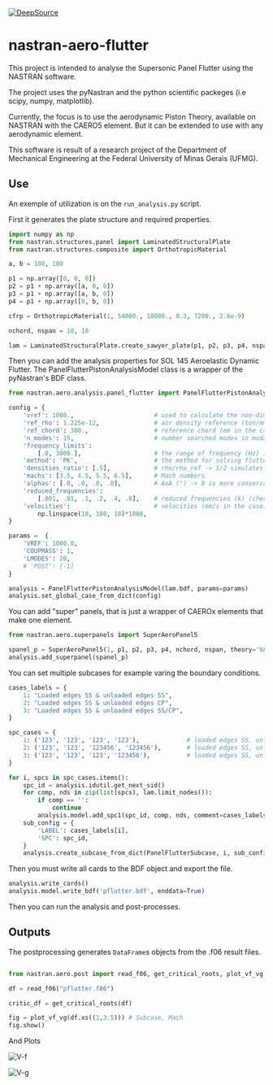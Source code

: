 [![DeepSource](https://static.deepsource.io/deepsource-badge-light-mini.svg)](https://deepsource.io/gh/zuckberj/nastran-aero-flutter/?ref=repository-badge)
# nastran-aero-flutter

This project is intended to analyse the Supersonic Panel Flutter using the NASTRAN software.

The project uses the pyNastran and the python scientific packeges (i.e scipy, numpy, matplotlib).

Currently, the focus is to use the aerodynamic Piston Theory, available on NASTRAN with the CAERO5 element.
But it can be extended to use with any aerodynamic element.

This software is result of a research project of the Department of Mechanical Engineering
at the Federal University of Minas Gerais (UFMG).

## Use

An exemple of utilization is on the `run_analysis.py` script.

First it generates the plate structure and required properties.

```python
import numpy as np
from nastran.structures.panel import LaminatedStructuralPlate
from nastran.structures.composite import OrthotropicMaterial

a, b = 100, 100

p1 = np.array([0, 0, 0])
p2 = p1 + np.array([a, 0, 0])
p3 = p1 + np.array([a, b, 0])
p4 = p1 + np.array([0, b, 0])

cfrp = OrthotropicMaterial(1, 54000., 18000., 0.3, 7200., 2.6e-9)

nchord, nspan = 10, 10

lam = LaminatedStructuralPlate.create_sawyer_plate(p1, p2, p3, p4, nspan, nchord, 1, 45, 6, 0.1, cfrp)
```

Then you can add the analysis properties for SOL 145 Aeroelastic Dynamic Flutter. The PanelFlutterPistonAnalysisModel class is a wrapper of the pyNastran's BDF class.

```python
from nastran.aero.analysis.panel_flutter import PanelFlutterPistonAnalysisModel

config = {
    'vref': 1000.,                      # used to calculate the non-dimensional dynamic pressure must be the same in control case (mm/s in the case)
    'ref_rho': 1.225e-12,               # air density reference (ton/mm^3 in the case)
    'ref_chord': 300.,                  # reference chord (mm in the case)
    'n_modes': 15,                      # number searched modes in modal analysis
    'frequency_limits': 
        [.0, 3000.],                    # the range of frequency (Hz) in modal analysis
    'method': 'PK',                     # the method for solving flutter (it will determine the next parameters
    'densities_ratio': [.5],            # rho/rho_ref -> 1/2 simulates the "one side flow" of the panel (? reference ?)
    'machs': [3.5, 4.5, 5.5, 6.5],      # Mach numbers
    'alphas': [.0, .0, .0, .0],         # AoA (°) -> 0 is more conservative (? reference ?)
    'reduced_frequencies': 
        [.001, .01, .1, .2, .4, .8],    # reduced frequencies (k) (check influence)
    'velocities':                       # velocities (mm/s in the case)
        np.linspace(10, 100, 10)*1000,
}

params =  {
    'VREF': 1000.0,
    'COUPMASS': 1,
    'LMODES': 20,
    # 'POST': [-1]
}

analysis = PanelFlutterPistonAnalysisModel(lam.bdf, params=params)
analysis.set_global_case_from_dict(config)
```

You can add "super" panels, that is just a wrapper of CAEROx elements that make one element.

```python
from nastran.aero.superpanels import SuperAeroPanel5

spanel_p = SuperAeroPanel5(1, p1, p2, p3, p4, nchord, nspan, theory='VANDYKE')
analysis.add_superpanel(spanel_p)
```

You can set multiple subcases for example varing the boundary conditions.

```python
cases_labels = {
    1: "Loaded edges SS & unloaded edges SS",
    2: "Loaded edges SS & unloaded edges CP",
    3: "Loaded edges SS & unloaded edges SS/CP",
}

spc_cases = {
    1: ('123', '123', '123', '123'),             # loaded edges SS, unloaded edges SS
    2: ('123', '123', '123456', '123456'),       # loaded edges SS, unloaded edges CP
    3: ('123', '123', '123', '123456'),          # loaded edges SS, unloaded edges SS/CP
}

for i, spcs in spc_cases.items():
    spc_id = analysis.idutil.get_next_sid()
    for comp, nds in zip(list(spcs), lam.limit_nodes()):
        if comp == '':
            continue
        analysis.model.add_spc1(spc_id, comp, nds, comment=cases_labels[i])
    sub_config = {
        'LABEL': cases_labels[i],
        'SPC': spc_id,
    }
    analysis.create_subcase_from_dict(PanelFlutterSubcase, i, sub_config)
```
Then you must write all cards to the BDF object and export the file.

```python
analysis.write_cards()
analysis.model.write_bdf('pflutter.bdf', enddata=True)
```

Then you can run the analysis and post-processes.

## Outputs

The postprocessing generates `DataFrame`s objects from the .f06 result files.

```py

from nastran.aero.post import read_f06, get_critical_roots, plot_vf_vg

df = read_f06("pflutter.f06")

critic_df = get_critical_roots(df)

fig = plot_vf_vg(df.xs((1,3.5))) # Subcase, Mach
fig.show()

```

And Plots

![V-f](https://i.imgur.com/4yHdjqo.png)

![V-g](https://i.imgur.com/fnTF7IR.png)
